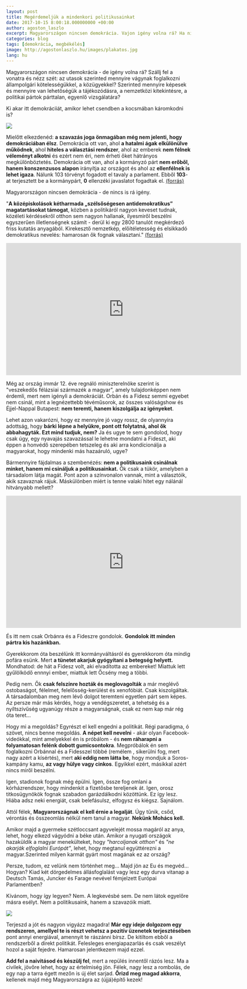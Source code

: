 ```yaml
---
layout: post
title: Megérdemeljük a mindenkori politikusainkat
date: 2017-10-15 8:00:18.000000000 +00:00
author: agoston_laszlo
excerpt: Magyarországon nincsen demokrácia. Vajon igény volna rá? Ha nincsen, mi Magyarország jövője? Mi hozhat változást? Nem látom pozitívan a helyzetet. Miért nem szeretném bántani Orbánt többé?
categories: blog
tags: [demokrácia, megbékélés]
image: http://agostonlaszlo.hu/images/plakatos.jpg
lang: hu
---
```

Magyarországon nincsen demokrácia - de igény volna rá? Szállj fel a vonatra és nézz szét: az utasok szerinted mennyire vágynak foglalkozni állampolgári kötelességükkel, a közügyekkel? Szerinted mennyire képesek és mennyire van lehetőségük a tájékozódásra, a nemzetközi kitekintésre, a politikai pártok párttalan, egyenlő vizsgálatára? 

Ki akar itt demokráciiát, amikor lehet csendben a kocsmában káromkodni is? 

![](http://agostonlaszlo.hu/images/kormanyvaltas.jpg)

Mielőtt elkezdenéd: **a szavazás joga önmagában még nem jelenti, hogy demokráciában élsz**. Demokrácia ott van, ahol **a hatalmi ágak elkülönülve működnek**, ahol **hiteles a választási rendszer**, ahol az emberek **nem félnek véleményt alkotni** és ezért nem éri, nem érheti őket hátrányos megkülönböztetés. Demokrácia ott van, ahol a kormányzó párt **nem erőből, hanem konszenzusos alapon** irányítja az országot és ahol az **ellenfélnek is lehet igaza**. Nálunk 103 törvényt fogadott el tavaly a parlament. Ebből **103**-at terjesztett be a kormánypárt, **0** ellenzéki javaslatot fogadtak el. [(forrás)](http://index.hu/belfold/2017/06/16/fidesz_ellenzek_103_0_parlamenti_tavasz_statisztikaja/)

Magyarországon nincsen demokrácia - de nincs is rá igény.

"**A középiskolások kétharmada „szélsőségesen antidemokratikus” magatartásokat támogat**, közben a politikáról nagyon keveset tudnak, közéleti kérdésekről otthon sem nagyon hallanak, ilyesmiről beszélni egyszerűen illetlenségnek számít - derül ki egy 2800 tanulót megkérdező friss kutatás anyagából. Kirekesztő nemzetkép, előítéletesség és elsikkadó demokratikus nevelés: hamarosan ők fognak választani." [(forrás)](http://index.hu/tudomany/2017/09/15/eros_vezetot_es_odauto_partokat_akarnak_a_kozepiskolasok/)

<iframe src="https://player.vimeo.com/video/238252631" width="640" height="360" frameborder="0" webkitallowfullscreen mozallowfullscreen allowfullscreen></iframe>

Még az ország immár 12. éve regnáló miniszterelnöke szerint is "veszekedős félázsiai származék a magyar", amely tulajdonképpen nem érdemli, mert nem igényli a demokráciát. Orbán és a Fidesz semmi egyebet nem csinál, mint a legnézettebb tévéműsorok, az összes valóságshow és Éjjel-Nappal Butapest: **nem teremti, hanem kiszolgálja az igényeket**.

Lehet azon vakarózni, hogy ez mennyire jó vagy rossz, de olyannyira adottság, hogy **bárki lépne a helyükre, pont ott folytatná, ahol ők abbahagyták. Ezt mind tudjuk, nem?** Ja és ugye te sem gondolod, hogy csak úgy, egy nyavajás szavazással le lehetne mondatni a Fideszt, aki éppen a honvédő szerepében tetszeleg és aki arra kondícionálja a magyarokat, hogy mindenki más hazaáruló, ugye? 

Bármennyire fájdalmas a szembenézés: **nem a politikusaink csinálnak minket, hanem mi csináljuk a politikusainkat.** Ők csak a tükör, amelyben a társadalom látja magát. Pont azon a színvonalon vannak, mint a választóik, akik szavaznak rájuk. Máskülönben miért is tenne valaki hitet egy nálánál hitványabb mellett?

<iframe src="https://player.vimeo.com/video/238252998" width="640" height="360" frameborder="0" webkitallowfullscreen mozallowfullscreen allowfullscreen></iframe>

És itt nem csak Orbánra és a Fideszre gondolok. **Gondolok itt minden pártra kis hazánkban.**

Gyerekkorom óta beszélünk itt kormányváltásról és gyerekkorom óta mindig pofára esünk. Mert **a tünetet akarjuk gyógyítani a betegség helyett.** Mondhatod: de hát a Fidesz volt, aki elvadította az embereket! Miattuk lett gyűlölködő ennnyi ember, miattuk lett Őcsény meg a többi.

Pedig nem. Ők **csak felszínre hozták és meglovagolták** a már meglévő ostobaságot, félelmet, felelősség-kerülést és xenofóbiát. Csak kiszolgáltak. A társadalomban meg nem lévő dolgot teremteni egyetlen párt sem képes. Az persze már más kérdés, hogy a vendégszeretet, a tehetség és a nyíltszívűség ugyanúgy része a magyarságnak, csak ez nem kap már rég óta teret...

Hogy mi a megoldás? Egyrészt el kell engedni a politikát. Régi paradigma, ó szövet, nincs benne megoldás. **A népet kell nevelni** - akár olyan Facebook-videókkal, mint amelyekkel én is próbálom - és **nem ráharapni a folyamatosan felénk dobott gumicsontokra**. Megpróbálok én sem foglalkozni Orbánnal és a Fidesszel többé (remélem , sikerülni fog, mert nagy azért a kísértés), mert **aki eddig nem látta be**, hogy mondjuk a Soros-kampány kamu, **az vagy hülye vagy cinkos**. Egyikkel ezért, másikkal azért nincs miről beszélni.

Igen, stadionok fognak még épülni. Igen, össze fog omlani a kórházrendszer, hogy mindenkit a fizetősbe tereljenek át. Igen, orosz titkosügynökök fognak szabadon garázdálkodni közöttünk. Ez így lesz. Hiába adsz neki energiát, csak belefásulsz, elfogysz és kiégsz. Sajnálom.

Attól félek, **Magyarországnak el kell érnie a legalját**. Úgy tűnik, csőd, vérontás és összeomlás nélkül nem tanul a magyar. **Nekünk Mohács kell.**

Amikor majd a gyermeke szétloccsant agyvelejét mossa magáról az anya, lehet, hogy elkezd vágyódni a béke után. Amikor a nyugati országok hazaküldik a magyar menekülteket, hogy *"harcoljanak otthon"* és *"ne akarják elfoglalni Európát"*, lehet, hogy megtanul együttérezni a magyar.Szerinted milyen karmát gyárt most magának ez az ország?

Persze, tudom, ez velünk nem történhet meg... Majd jön az Eu és megvéd... Hogyan? Kiad két dörgedelmes állásfoglalást vagy lesz egy durva vitanap a Deutsch Tamás, Juncker és Farage nevével fémjelzett Európai Parlamentben?

Kívánom, hogy így legyen? Nem. A legkevésbé sem. De nem látok egyelőre másra esélyt. Nem a politikusaink, hanem a szavazóik miatt.

![](http://agostonlaszlo.hu/images/plakatos.jpg)

Terjeszd a jót és nagyon vigyázz magadra! **Már egy ideje dolgozom egy rendszeren, amellyel te is részt vehetsz a pozitív üzenetek terjesztésében** pont annyi energiával, amennyit te rászánni bírsz. De kitiltom ebből a rendszerből a direkt politikát. Felesleges energiapazarlás és csak veszélyt hozol a saját fejedre. Hamarosan jelentkezem majd ezzel.

**Add fel a naivitásod és készülj fel**, mert a repülés innentől rázós lesz. Ma a civilek, jövőre lehet, hogy az értelmiség jön. Félek, nagy lesz a rombolás, de egy nap a tarra égett mezőn is új élet sarjad. **Őrizd meg magad akkorra**, kellenek majd még Magyarországra az (újjá)építő kezek!
